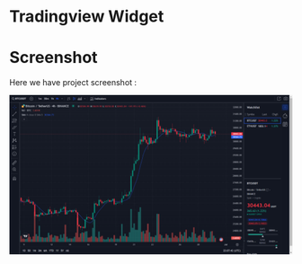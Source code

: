 
# Tradingview Widget

# Screenshot
Here we have project screenshot :

![screenshot](screenshot2.png)
